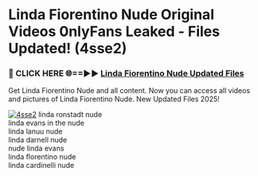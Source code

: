 # Linda Fiorentino Nude Original Videos 0nlyFans Leaked - Files Updated! (4sse2)

<h3>🔴 CLICK HERE 🌐==►► <a href="https://tinyurl.com/yrmya6cz" rel="nofollow">Linda Fiorentino Nude Updated Files</a></h3>

Get Linda Fiorentino Nude and all content. Now you can access all videos and pictures of Linda Fiorentino Nude. New Updated Files 2025!

[![4sse2](https://i.imgur.com/FMdXYCs.gif)](https://tinyurl.com/yrmya6cz)
linda ronstadt nude<br>
linda evans in the nude<br>
linda lanuu nude<br>
linda darnell nude<br>
nude linda evans<br>
linda florentino nude<br>
linda cardinelli nude